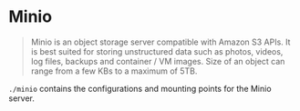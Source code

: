 # Minio

> Minio is an object storage server compatible with Amazon S3 APIs. It is best suited for storing unstructured data such as photos, videos, log files, backups and container / VM images. Size of an object can range from a few KBs to a maximum of 5TB.

`./minio` contains the configurations and mounting points for the Minio server.
